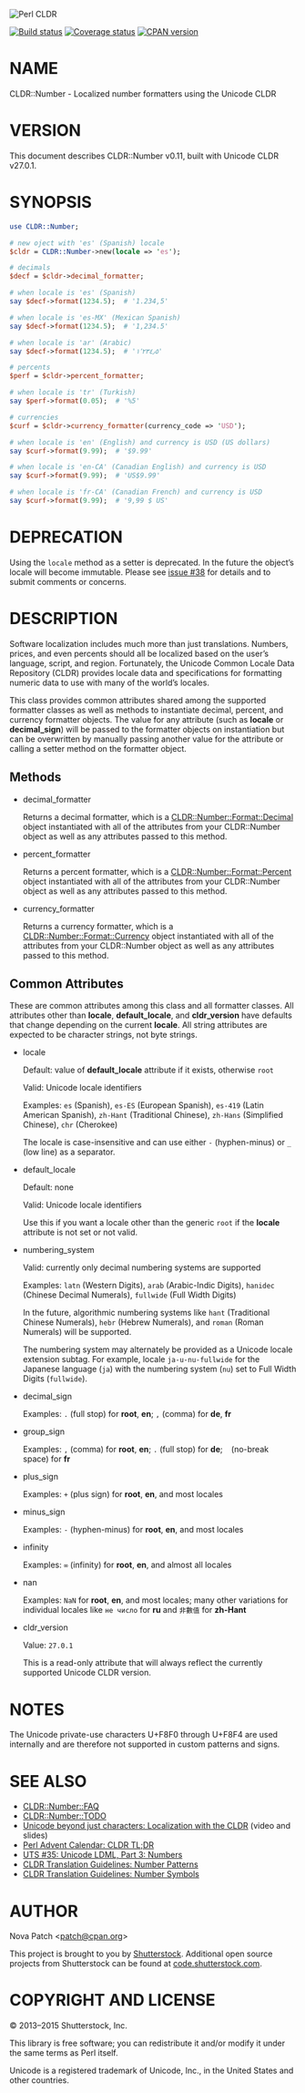 ![Perl CLDR](https://www.gravatar.com/avatar/656f15a25eff4437f5a82e7c929f41dd?s=96)

[![Build status](https://travis-ci.org/patch/cldr-number-pm5.png)](https://travis-ci.org/patch/cldr-number-pm5)
[![Coverage status](https://coveralls.io/repos/patch/cldr-number-pm5/badge.png)](https://coveralls.io/r/patch/cldr-number-pm5)
[![CPAN version](https://badge.fury.io/pl/CLDR-Number.png)](http://badge.fury.io/pl/CLDR-Number)

# NAME

CLDR::Number - Localized number formatters using the Unicode CLDR

# VERSION

This document describes CLDR::Number v0.11, built with Unicode CLDR v27.0.1.

# SYNOPSIS

```perl
use CLDR::Number;

# new oject with 'es' (Spanish) locale
$cldr = CLDR::Number->new(locale => 'es');

# decimals
$decf = $cldr->decimal_formatter;

# when locale is 'es' (Spanish)
say $decf->format(1234.5);  # '1.234,5'

# when locale is 'es-MX' (Mexican Spanish)
say $decf->format(1234.5);  # '1,234.5'

# when locale is 'ar' (Arabic)
say $decf->format(1234.5);  # '١٬٢٣٤٫٥'

# percents
$perf = $cldr->percent_formatter;

# when locale is 'tr' (Turkish)
say $perf->format(0.05);  # '%5'

# currencies
$curf = $cldr->currency_formatter(currency_code => 'USD');

# when locale is 'en' (English) and currency is USD (US dollars)
say $curf->format(9.99);  # '$9.99'

# when locale is 'en-CA' (Canadian English) and currency is USD
say $curf->format(9.99);  # 'US$9.99'

# when locale is 'fr-CA' (Canadian French) and currency is USD
say $curf->format(9.99);  # '9,99 $ US'
```

# DEPRECATION

Using the `locale` method as a setter is deprecated. In the future the object’s
locale will become immutable. Please see
[issue #38](https://github.com/patch/cldr-number-pm5/issues/38) for details and
to submit comments or concerns.

# DESCRIPTION

Software localization includes much more than just translations. Numbers,
prices, and even percents should all be localized based on the user’s language,
script, and region. Fortunately, the Unicode Common Locale Data Repository
(CLDR) provides locale data and specifications for formatting numeric data to
use with many of the world’s locales.

This class provides common attributes shared among the supported formatter
classes as well as methods to instantiate decimal, percent, and currency
formatter objects. The value for any attribute (such as **locale** or
**decimal\_sign**) will be passed to the formatter objects on instantiation but
can be overwritten by manually passing another value for the attribute or
calling a setter method on the formatter object.

## Methods

- decimal\_formatter

    Returns a decimal formatter, which is a [CLDR::Number::Format::Decimal](https://metacpan.org/pod/CLDR::Number::Format::Decimal) object
    instantiated with all of the attributes from your CLDR::Number object as well as
    any attributes passed to this method.

- percent\_formatter

    Returns a percent formatter, which is a [CLDR::Number::Format::Percent](https://metacpan.org/pod/CLDR::Number::Format::Percent) object
    instantiated with all of the attributes from your CLDR::Number object as well as
    any attributes passed to this method.

- currency\_formatter

    Returns a currency formatter, which is a [CLDR::Number::Format::Currency](https://metacpan.org/pod/CLDR::Number::Format::Currency)
    object instantiated with all of the attributes from your CLDR::Number object as
    well as any attributes passed to this method.

## Common Attributes

These are common attributes among this class and all formatter classes. All
attributes other than **locale**, **default\_locale**, and **cldr\_version** have
defaults that change depending on the current **locale**. All string attributes
are expected to be character strings, not byte strings.

- locale

    Default: value of **default\_locale** attribute if it exists, otherwise `root`

    Valid: Unicode locale identifiers

    Examples: `es` (Spanish), `es-ES` (European Spanish), `es-419` (Latin
    American Spanish), `zh-Hant` (Traditional Chinese), `zh-Hans` (Simplified
    Chinese), `chr` (Cherokee)

    The locale is case-insensitive and can use either `-` (hyphen-minus) or `_`
    (low line) as a separator.

- default\_locale

    Default: none

    Valid: Unicode locale identifiers

    Use this if you want a locale other than the generic `root` if the **locale**
    attribute is not set or not valid.

- numbering\_system

    Valid: currently only decimal numbering systems are supported

    Examples: `latn` (Western Digits), `arab` (Arabic-Indic Digits), `hanidec`
    (Chinese Decimal Numerals), `fullwide` (Full Width Digits)

    In the future, algorithmic numbering systems like `hant` (Traditional Chinese
    Numerals), `hebr` (Hebrew Numerals), and `roman` (Roman Numerals) will be
    supported.

    The numbering system may alternately be provided as a Unicode locale extension
    subtag. For example, locale `ja-u-nu-fullwide` for the Japanese language
    (`ja`) with the numbering system (`nu`) set to Full Width Digits
    (`fullwide`).

- decimal\_sign

    Examples: `.` (full stop) for **root**, **en**; `,` (comma) for **de**, **fr**

- group\_sign

    Examples: `,` (comma) for **root**, **en**; `.` (full stop) for **de**; ` ` (no-break space) for **fr**

- plus\_sign

    Examples: `+` (plus sign) for **root**, **en**, and most locales

- minus\_sign

    Examples: `-` (hyphen-minus) for **root**, **en**, and most locales

- infinity

    Examples: `∞` (infinity) for **root**, **en**, and almost all locales

- nan

    Examples: `NaN` for **root**, **en**, and most locales; many other variations for
    individual locales like `не число` for **ru** and `非數值` for **zh-Hant**

- cldr\_version

    Value: `27.0.1`

    This is a read-only attribute that will always reflect the currently supported
    Unicode CLDR version.

# NOTES

The Unicode private-use characters U+F8F0 through U+F8F4 are used internally and
are therefore not supported in custom patterns and signs.

# SEE ALSO

- [CLDR::Number::FAQ](https://metacpan.org/pod/CLDR::Number::FAQ)
- [CLDR::Number::TODO](https://metacpan.org/pod/CLDR::Number::TODO)
- [Unicode beyond just characters: Localization with the
CLDR](http://patch.codes/talks/localization-with-the-unicode-cldr/) (video and
slides)
- [Perl Advent Calendar:
CLDR TL;DR](http://perladvent.org/2014/2014-12-23.html)
- [UTS #35: Unicode LDML, Part 3:
Numbers](http://www.unicode.org/reports/tr35/tr35-numbers.html)
- [CLDR Translation Guidelines: Number
Patterns](http://cldr.unicode.org/translation/number-patterns)
- [CLDR Translation Guidelines: Number
Symbols](http://cldr.unicode.org/translation/number-symbols)

# AUTHOR

Nova Patch &lt;patch@cpan.org>

This project is brought to you by [Shutterstock](http://www.shutterstock.com/).
Additional open source projects from Shutterstock can be found at
[code.shutterstock.com](http://code.shutterstock.com/).

# COPYRIGHT AND LICENSE

© 2013–2015 Shutterstock, Inc.

This library is free software; you can redistribute it and/or modify it under
the same terms as Perl itself.

Unicode is a registered trademark of Unicode, Inc., in the United States and
other countries.
